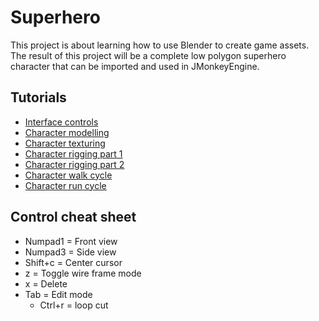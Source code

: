Superhero
=========
This project is about learning how to use Blender to create game assets.
The result of this project will be a complete low polygon superhero character that can be imported and used in JMonkeyEngine.

Tutorials
---------
 * [Interface controls](https://www.youtube.com/watch?v=iO5QHmBv4BU)
 * [Character modelling](https://www.youtube.com/watch?v=DiIoWrOlIRw)
 * [Character texturing](https://www.youtube.com/watch?v=JYBPXTful2g)
 * [Character rigging part 1](https://www.youtube.com/watch?v=Q9f-WVs3ghI)
 * [Character rigging part 2](https://www.youtube.com/watch?v=TPEmonfLo94)
 * [Character walk cycle](https://www.youtube.com/watch?v=DuUWxUitJos)
 * [Character run cycle](https://www.youtube.com/watch?v=_YdA-J27YPU)

Control cheat sheet
-------------------
 * Numpad1 = Front view
 * Numpad3 = Side view
 * Shift+c = Center cursor
 * z = Toggle wire frame mode
 * x = Delete
 * Tab = Edit mode
   * Ctrl+r = loop cut
